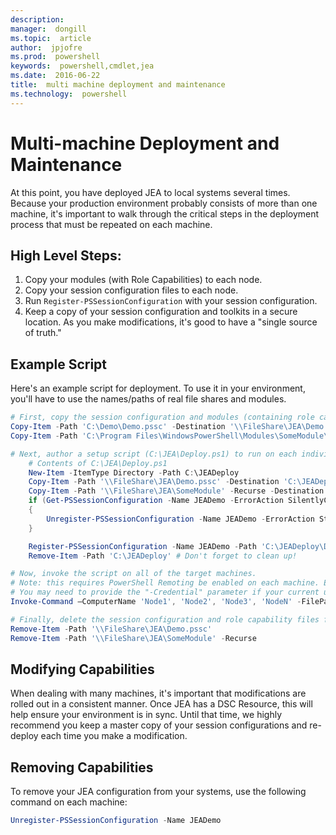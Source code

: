 ```yaml
---
description:  
manager:  dongill
ms.topic:  article
author:  jpjofre
ms.prod:  powershell
keywords:  powershell,cmdlet,jea
ms.date:  2016-06-22
title:  multi machine deployment and maintenance
ms.technology:  powershell
---
```


# Multi-machine Deployment and Maintenance
At this point, you have deployed JEA to local systems several times.
Because your production environment probably consists of more than one machine, it's important to walk through the critical steps in the deployment process that must be repeated on each machine.

## High Level Steps:
1.	Copy your modules (with Role Capabilities) to each node.
2.	Copy your session configuration files to each node.
3.	Run `Register-PSSessionConfiguration` with your session configuration.
4.	Keep a copy of your session configuration and toolkits in a secure location.
As you make modifications, it's good to have a "single source of truth."

## Example Script
Here's an example script for deployment.
To use it in your environment, you'll have to use the names/paths of real file shares and modules.
```PowerShell
# First, copy the session configuration and modules (containing role capability files) onto a file share you have access to.
Copy-Item -Path 'C:\Demo\Demo.pssc' -Destination '\\FileShare\JEA\Demo.pssc'
Copy-Item -Path 'C:\Program Files\WindowsPowerShell\Modules\SomeModule\' -Recurse -Destination '\\FileShare\JEA\SomeModule'

# Next, author a setup script (C:\JEA\Deploy.ps1) to run on each individual node
    # Contents of C:\JEA\Deploy.ps1
    New-Item -ItemType Directory -Path C:\JEADeploy
    Copy-Item -Path '\\FileShare\JEA\Demo.pssc' -Destination 'C:\JEADeploy\'
    Copy-Item -Path '\\FileShare\JEA\SomeModule' -Recurse -Destination 'C:\Program Files\WindowsPowerShell\Modules' # Remember, Role Capability Files are found in modules
    if (Get-PSSessionConfiguration -Name JEADemo -ErrorAction SilentlyContinue)
    {
        Unregister-PSSessionConfiguration -Name JEADemo -ErrorAction Stop
    }

    Register-PSSessionConfiguration -Name JEADemo -Path 'C:\JEADeploy\Demo.pssc'
    Remove-Item -Path 'C:\JEADeploy' # Don't forget to clean up!

# Now, invoke the script on all of the target machines.
# Note: this requires PowerShell Remoting be enabled on each machine. Enabling PowerShell remoting is a requirement to use JEA as well.
# You may need to provide the "-Credential" parameter if your current user account does not have admin permissions on these machines.
Invoke-Command –ComputerName 'Node1', 'Node2', 'Node3', 'NodeN' -FilePath 'C:\JEA\Deploy.ps1'

# Finally, delete the session configuration and role capability files from the file share.
Remove-Item -Path '\\FileShare\JEA\Demo.pssc'
Remove-Item -Path '\\FileShare\JEA\SomeModule' -Recurse
```
## Modifying Capabilities
When dealing with many machines, it's important that modifications are rolled out in a consistent manner.
Once JEA has a DSC Resource, this will help ensure your environment is in sync.
Until that time, we highly recommend you keep a master copy of your session configurations and re-deploy each time you make a modification.

## Removing Capabilities
To remove your JEA configuration from your systems, use the following command on each machine:
```PowerShell
Unregister-PSSessionConfiguration -Name JEADemo
```

